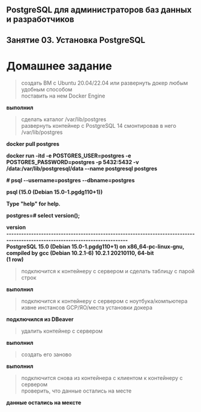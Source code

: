 ## PostgreSQL для администраторов баз данных и разработчиков ##  
## Занятие 03. Установка PostgreSQL ##  
# Домашнее задание #  

>создать ВМ с Ubuntu 20.04/22.04 или развернуть докер любым удобным способом  
>поставить на нем Docker Engine  

**выполнил**  

>сделать каталог /var/lib/postgres  
>развернуть контейнер с PostgreSQL 14 смонтировав в него /var/lib/postgres  

**docker pull postgres**  

**docker run -itd -e POSTGRES_USER=postgres -e POSTGRES_PASSWORD=postgres -p 5432:5432 -v /data:/var/lib/postgresql/data --name postgresql postgres**  

**# psql --username=postgres --dbname=postgres**  

**psql (15.0 (Debian 15.0-1.pgdg110+1))**  

**Type "help" for help.**  

**postgres=# select version();**  

**version**  
**-----------------------------------------------------------------------------------------------------------------------------**  
**PostgreSQL 15.0 (Debian 15.0-1.pgdg110+1) on x86_64-pc-linux-gnu, compiled by gcc (Debian 10.2.1-6) 10.2.1 20210110, 64-bit**  
**(1 row)**  
 
>подключится к контейнеру с сервером и сделать таблицу с парой строк  

**выполнил**  

>подключится к контейнеру с сервером с ноутбука/компьютера извне инстансов GCP/ЯО/места установки докера  

**подключился из DBeaver**

>удалить контейнер с сервером

**выполнил**  

>создать его заново

**выполнил**  

>подключится снова из контейнера с клиентом к контейнеру с сервером  
>проверить, что данные остались на месте  

**данные остались на мексте**  
